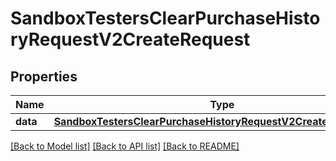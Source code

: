 # SandboxTestersClearPurchaseHistoryRequestV2CreateRequest

## Properties
Name | Type | Description | Notes
------------ | ------------- | ------------- | -------------
**data** | [**SandboxTestersClearPurchaseHistoryRequestV2CreateRequestData**](SandboxTestersClearPurchaseHistoryRequestV2CreateRequestData.md) |  | 

[[Back to Model list]](../README.md#documentation-for-models) [[Back to API list]](../README.md#documentation-for-api-endpoints) [[Back to README]](../README.md)


